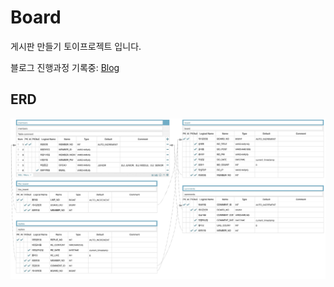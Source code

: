# Board
게시판 만들기 토이프로젝트 입니다.

블로그 진행과정 기록중: [Blog][Bloglink]

[Bloglink]: https://gigi3074.tistory.com/category/%ED%94%84%EC%A0%9D/%EB%91%90%EB%B2%88%EC%A7%B8%28%EA%B0%A0%29%20%ED%86%A0%EC%9D%B4%20%ED%94%84%EB%A1%9C%EC%A0%9D%ED%8A%B8 "go blog"

## ERD
<img src="/img_md/ERD_IMG.png" width="600px" alt="ERD"></img>
